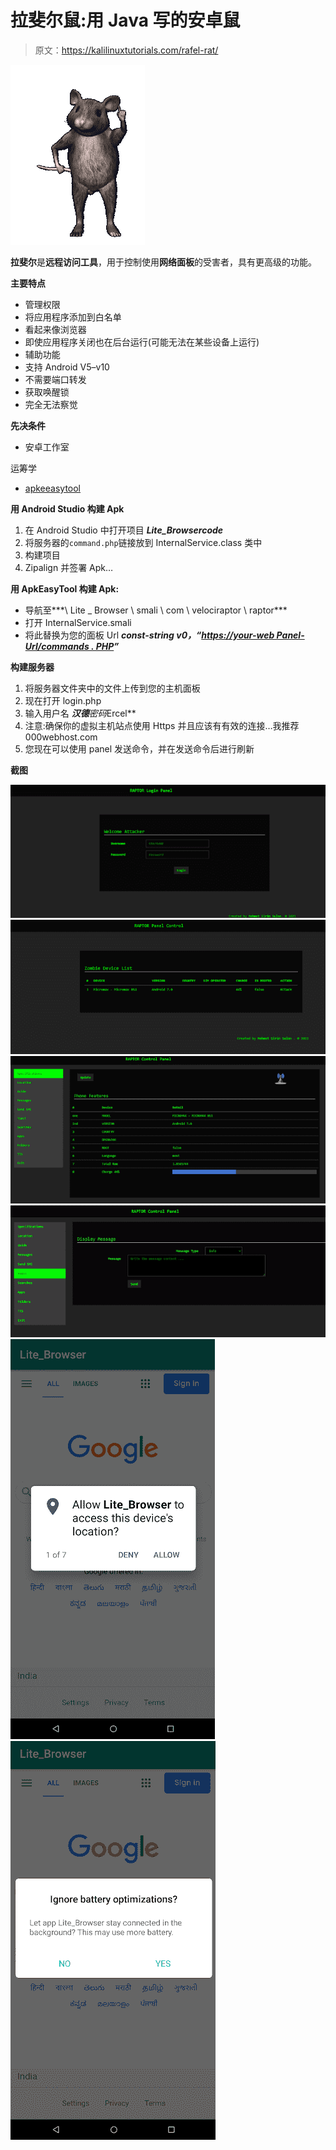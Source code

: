 # 拉斐尔鼠:用 Java 写的安卓鼠

> 原文：<https://kalilinuxtutorials.com/rafel-rat/>

[![Rafel Rat : Android Rat Written In Java](img/544deb577bd0c1e289490221f1e59234.png "Rafel Rat : Android Rat Written In Java")](https://1.bp.blogspot.com/-QJGQwHCfsm8/YFTn8N5jAUI/AAAAAAAAImY/fQdAS4LS5-YzPa2ZwB5e0XF2WUT50s3uwCLcBGAsYHQ/s288/Rafel-Rat.gif)

**拉斐尔**是**远程访问工具**，用于控制使用**网络面板**的受害者，具有更高级的功能。

**主要特点**

*   管理权限
*   将应用程序添加到白名单
*   看起来像浏览器
*   即使应用程序关闭也在后台运行(可能无法在某些设备上运行)
*   辅助功能
*   支持 Android V5–v10
*   不需要端口转发
*   获取唤醒锁
*   完全无法察觉

**先决条件**

*   安卓工作室

运筹学

*   [apkeeasytool](https://forum.xda-developers.com/android/software-hacking/tool-apk-easy-tool-v1-02-windows-gui-t3333960)

**用 Android Studio 构建 Apk**

1.  在 Android Studio 中打开项目 ***Lite_Browsercode***
2.  将服务器的`command.php`链接放到 InternalService.class 类中
3.  构建项目
4.  Zipalign 并签署 Apk…

**用 ApkEasyTool 构建 Apk:**

*   导航至***\ Lite _ Browser \ smali \ com \ velociraptor \ raptor***
*   打开 InternalService.smali
*   将此替换为您的面板 Url ***const-string v0，“[https://your-web Panel-Url/commands . PHP](https://your-webpanel-url/commands.php)”***

**构建服务器**

1.  将服务器文件夹中的文件上传到您的主机面板
2.  现在打开 login.php
3.  输入用户名 ***汉德**密码*Ercel**
4.  注意:确保你的虚拟主机站点使用 Https 并且应该有有效的连接…我推荐 000webhost.com
5.  您现在可以使用 panel 发送命令，并在发送命令后进行刷新

**截图**

![](img/8b7423111724abd03055c721eecf4c01.png)![](img/86c135a841ec3fe675bfef909bf48bc8.png)![](img/3bcc108c87847412d9eff13bcfc20ce7.png)![](img/c1995826d602fa7f43e8f6c7e36bcd90.png)![](img/8e8cbe396fd0bd0fe9ee4100fb85192a.png)![](img/8df7d5e5e95759165d22130933214d0d.png)